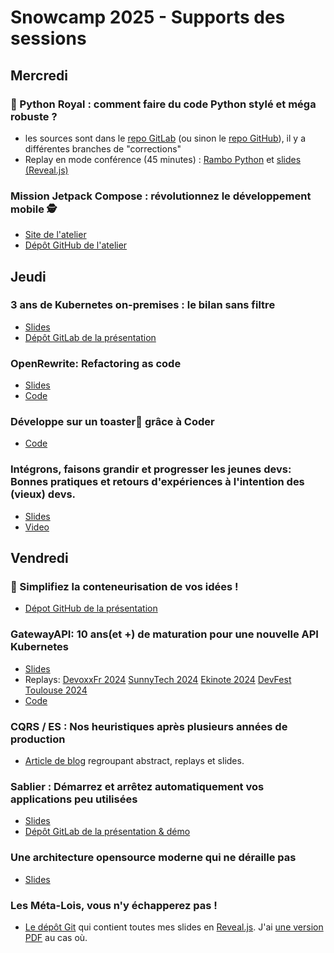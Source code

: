 # Snowcamp 2025 - Supports des sessions

## Mercredi

### 🐍 Python Royal : comment faire du code Python stylé et méga robuste ?
* les sources sont dans le [repo GitLab](https://gitlab.com/jgaffiot1/python-royal) (ou sinon le [repo GitHub](https://github.com/Lenormju/python-royal/)), il y a différentes branches de "corrections"
* Replay en mode conférence (45 minutes) : [Rambo Python](https://youtube.com/watch?v=t-f0cuOiuu0) et [slides (Reveal.js)](https://www.lenormand-julien.fr/talks/Meetup%20Python%202024-10%20-%20Rambo%20Python.html)

### Mission Jetpack Compose : révolutionnez le développement mobile 🕵️
* [Site de l'atelier](https://audreygentili.github.io/Mostwanted-Workshop-Page/)
* [Dépôt GitHub de l'atelier](https://github.com/olivierperez/workshop-MostWanted)

## Jeudi

### 3 ans de Kubernetes on-premises : le bilan sans filtre
* [Slides](https://lgatellier.gitlab.io/talk-rex-3-ans-k8s/)
* [Dépôt GitLab de la présentation](https://gitlab.com/lgatellier/talk-rex-3-ans-k8s/)

### OpenRewrite: Refactoring as code

* [Slides](https://jtama.github.io/openrewrite-refactoring-as-code/snowcamp/#/)
* [Code](https://github.com/jtama/openrewrite-refactoring-as-code)

### Développe sur un toaster🍞 grâce à Coder

* [Code](https://gitlab.com/conferences-pvulliemin/coder)

### Intégrons, faisons grandir et progresser les jeunes devs: Bonnes pratiques et retours d'expériences à l'intention des (vieux) devs.

* [Slides](https://speakerdeck.com/alexandretouret/rvd24-integrons-faisons-grandir-et-progresser-les-jeunes-devs-bonnes-pratiques-et-retours-dexperiences-a-lintention-des-vieux-devs)
* [Video](https://youtu.be/V3jCZgEgUn8)

## Vendredi

### 🐋 Simplifiez la conteneurisation de vos idées !

* [Dépot GitHub de la présentation](https://github.com/taorepoara/pres-dofigen)

### GatewayAPI: 10 ans(et +) de maturation pour une nouvelle API Kubernetes 

* [Slides](https://link.davinkevin.fr/GwAPI-snowcamp25-slides)
* Replays: [DevoxxFr 2024](https://link.davinkevin.fr/GwAPI-devoxxfr24-video) [SunnyTech 2024](https://link.davinkevin.fr/GwAPI-sunnytech24-video) [Ekinote 2024](https://link.davinkevin.fr/GwAPI-ekinote2024-video) [DevFest Toulouse 2024](https://link.davinkevin.fr/GwAPI-DevFestTLS24-video)
* [Code](https://link.davinkevin.fr/GwAPI-snowcamp25-code)

### CQRS / ES : Nos heuristiques après plusieurs années de production

* [Article de blog](https://romaintrm.github.io/posts/2024-11-26/) regroupant abstract, replays et slides.  

### Sablier : Démarrez et arrêtez automatiquement vos applications peu utilisées

* [Slides](https://lgatellier.gitlab.io/talk-sablier/)
* [Dépôt GitLab de la présentation & démo](https://gitlab.com/lgatellier/talk-sablier/)

### Une architecture opensource moderne qui ne déraille pas

* [Slides](https://fr.slideshare.net/slideshow/snowcamp-2025-une-architecture-qui-ne-deraille-pas/275103626)

### Les Méta-Lois, vous n'y échapperez pas !

* [Le dépôt Git](https://github.com/StephaneTrebel/presentations/tree/main/meta-lois) qui contient toutes mes slides en [Reveal.js](https://revealjs.com/). J'ai [une version PDF](https://github.com/StephaneTrebel/presentations/blob/main/meta-lois/slides-snowcamp.pdf) au cas où.
